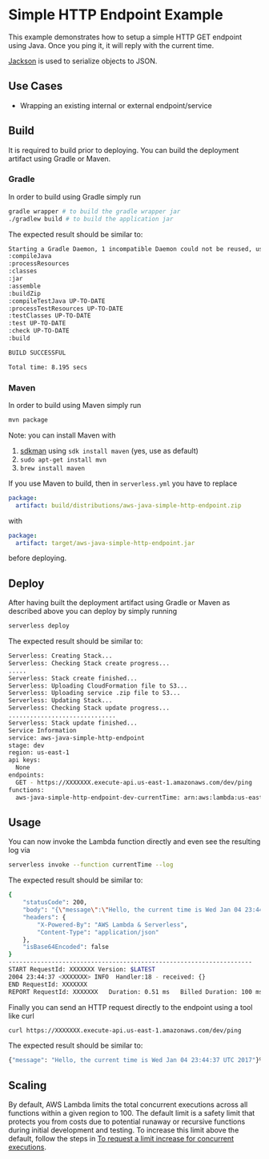 <!--
title: 'AWS Simple HTTP Endpoint example in Java'
description: 'This example demonstrates how to setup a simple HTTP GET endpoint using Java. Once you ping it, it will reply with the current time.'
layout: Doc
framework: v1
platform: AWS
language: Java
authorLink: 'https://github.com/DoWhileGeek'
authorName: 'Joeseph Rodrigues'
authorAvatar: 'https://avatars3.githubusercontent.com/u/1767769?v=4&s=140'
-->
# Simple HTTP Endpoint Example

This example demonstrates how to setup a simple HTTP GET endpoint using Java. Once you ping it, it will reply with the current time.

[Jackson](https://github.com/FasterXML/jackson) is used to serialize objects to JSON.

## Use Cases

- Wrapping an existing internal or external endpoint/service

## Build

It is required to build prior to deploying. You can build the deployment artifact using Gradle or Maven.

### Gradle

In order to build using Gradle simply run

```bash
gradle wrapper # to build the gradle wrapper jar
./gradlew build # to build the application jar
```

The expected result should be similar to:

```bash
Starting a Gradle Daemon, 1 incompatible Daemon could not be reused, use --status for details
:compileJava
:processResources
:classes
:jar
:assemble
:buildZip
:compileTestJava UP-TO-DATE
:processTestResources UP-TO-DATE
:testClasses UP-TO-DATE
:test UP-TO-DATE
:check UP-TO-DATE
:build

BUILD SUCCESSFUL

Total time: 8.195 secs
```

### Maven

In order to build using Maven simply run

```bash
mvn package
```

Note: you can install Maven with

1. [sdkman](http://sdkman.io/) using `sdk install maven` (yes, use as default)
2. `sudo apt-get install mvn`
3. `brew install maven`

If you use Maven to build, then in `serverless.yml` you have to replace

```yaml
package:
  artifact: build/distributions/aws-java-simple-http-endpoint.zip
```
with
```yaml
package:
  artifact: target/aws-java-simple-http-endpoint.jar
```
before deploying.

## Deploy

After having built the deployment artifact using Gradle or Maven as described above you can deploy by simply running

```bash
serverless deploy
```

The expected result should be similar to:

```bash
Serverless: Creating Stack...
Serverless: Checking Stack create progress...
.....
Serverless: Stack create finished...
Serverless: Uploading CloudFormation file to S3...
Serverless: Uploading service .zip file to S3...
Serverless: Updating Stack...
Serverless: Checking Stack update progress...
..............................
Serverless: Stack update finished...
Service Information
service: aws-java-simple-http-endpoint
stage: dev
region: us-east-1
api keys:
  None
endpoints:
  GET - https://XXXXXXX.execute-api.us-east-1.amazonaws.com/dev/ping
functions:
  aws-java-simple-http-endpoint-dev-currentTime: arn:aws:lambda:us-east-1:XXXXXXX:function:aws-java-simple-http-endpoint-dev-currentTime

```

## Usage

You can now invoke the Lambda function directly and even see the resulting log via

```bash
serverless invoke --function currentTime --log
```

The expected result should be similar to:

```bash
{
    "statusCode": 200,
    "body": "{\"message\":\"Hello, the current time is Wed Jan 04 23:44:37 UTC 2017\"}",
    "headers": {
        "X-Powered-By": "AWS Lambda & Serverless",
        "Content-Type": "application/json"
    },
    "isBase64Encoded": false
}
--------------------------------------------------------------------
START RequestId: XXXXXXX Version: $LATEST
2004 23:44:37 <XXXXXXX> INFO  Handler:18 - received: {}
END RequestId: XXXXXXX
REPORT RequestId: XXXXXXX	Duration: 0.51 ms	Billed Duration: 100 ms 	Memory Size: 1024 MB	Max Memory Used: 53 MB
```

Finally you can send an HTTP request directly to the endpoint using a tool like curl

```bash
curl https://XXXXXXX.execute-api.us-east-1.amazonaws.com/dev/ping
```

The expected result should be similar to:

```bash
{"message": "Hello, the current time is Wed Jan 04 23:44:37 UTC 2017"}%  
```

## Scaling

By default, AWS Lambda limits the total concurrent executions across all functions within a given region to 100. The default limit is a safety limit that protects you from costs due to potential runaway or recursive functions during initial development and testing. To increase this limit above the default, follow the steps in [To request a limit increase for concurrent executions](http://docs.aws.amazon.com/lambda/latest/dg/concurrent-executions.html#increase-concurrent-executions-limit).
